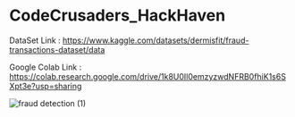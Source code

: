 # CodeCrusaders_HackHaven

DataSet Link : https://www.kaggle.com/datasets/dermisfit/fraud-transactions-dataset/data

Google Colab Link : https://colab.research.google.com/drive/1k8U0Il0emzyzwdNFRB0fhiK1s6SXpt3e?usp=sharing 

![fraud detection (1)](https://github.com/shashanks20/CodeCrusaders_HackHaven/assets/108145235/36d0f885-6ba7-4c5a-b6c9-a599b1975610)

